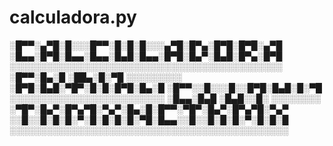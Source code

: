 # calculadora.py


░█▀▀░▄▀█░█░░░█▀▀░█░█░█░░░▄▀█░█▀▄░█▀█░█▀█░▄▀█
░█▄▄░█▀█░█▄▄░█▄▄░█▄█░█▄▄░█▀█░█▄▀░█▄█░█▀▄░█▀█
░░░░░░░░░░░░░░░░░░░░░░░░░░░░░░░░░░░░░░░░░░░░
                   ░█▀▀░█▄░█
                   ░██▄░█░▀█
                   ░░░░░░░░░
          ░█▀█░█▄█░▀█▀░█░█░█▀█░█▄░█
          ░█▀▀░░█░░░█░░█▀█░█▄█░█░▀█
          ░░░░░░░░░░░░░░░░░░░░░░░░░
                    ░█▄▄░█▄█
                    ░█▄█░░█░
                    ░░░░░░░░
░▀█▀░█▄▀░█▀▄▀█░▀▄▀__░█▄░█░█▀▀__░▀█▀░█▄▀░█▀▄▀█░▀▄▀
░░█░░█░█░█░▀░█░█░█__░█░▀█░█▄▄__░░█░░█░█░█░▀░█░█░█
░░░░░░░░░░░░░░░░░░__░░░░░░░░░__░░░░░░░░░░░░░░░░░░
